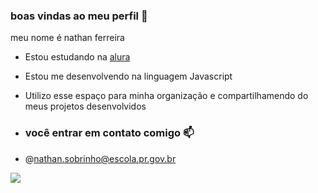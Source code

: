 ###  boas vindas ao meu perfil 💙

meu nome é nathan ferreira

- Estou estudando na [alura](https://www.alura.com.br)
- Estou me desenvolvendo na linguagem Javascript
- Utilizo esse espaço para minha organização e compartilhamendo do meus projetos desenvolvidos

- ###      você entrar em contato comigo 📫

- @nathan.sobrinho@escola.pr.gov.br



![](https://media.tenor.com/LD-Bgk2DQPoAAAAi/messi-copa-del-mundo-2022.gif)
